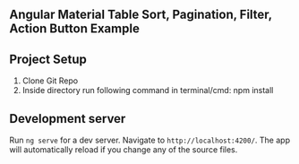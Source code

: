 ## Angular Material Table Sort, Pagination, Filter, Action Button Example

## Project Setup

1. Clone Git Repo
2. Inside directory run following command in terminal/cmd:
      npm install

## Development server

Run `ng serve` for a dev server. Navigate to `http://localhost:4200/`. The app will automatically reload if you change any of the source files.